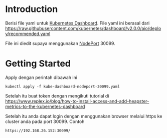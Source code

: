 # Introduction
Berisi file yaml untuk [Kubernetes Dashboard](https://kubernetes.io/docs/tasks/access-application-cluster/web-ui-dashboard/). 
File yaml ini berasal dari https://raw.githubusercontent.com/kubernetes/dashboard/v2.0.0/aio/deploy/recommended.yaml

File ini diedit supaya menggunakan [NodePort](https://kubernetes.io/docs/concepts/services-networking/service/#nodeport) 30099.

# Getting Started
Apply dengan perintah dibawah ini
````
kubectl apply -f kube-dashboard-nodeport-30099.yaml
````
Setelah itu buat token dengan mengikuti tutorial di https://www.replex.io/blog/how-to-install-access-and-add-heapster-metrics-to-the-kubernetes-dashboard

Setelah itu anda dapat login dengan menggunakan browser melalui https ke cluster anda pada port 30099. Contoh
````
https://192.168.26.152:30099/
````

